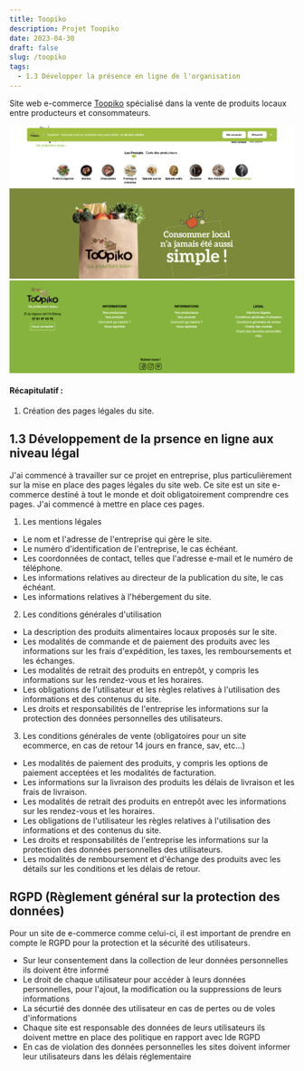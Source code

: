 ```yaml
---
title: Toopiko
description: Projet Toopiko
date: 2023-04-30
draft: false
slug: /toopiko
tags:
  - 1.3 Développer la présence en ligne de l'organisation
---
```


Site web e-commerce [Toopiko](https://toopiko.fr/) spécialisé dans la vente de produits locaux entre producteurs et consommateurs.

![accueil page](./pictures/accueil.png)
![legal page](./pictures/legal.png)

#### Récapitulatif :

1. Création des pages légales du site.

## 1.3 Développement de la prsence en ligne aux niveau légal

J'ai commencé à travailler sur ce projet en entreprise, plus particulièrement sur la mise en place des pages légales du site web. Ce site est un site e-commerce destiné à tout le monde et doit obligatoirement comprendre ces pages. J'ai commencé à mettre en place ces pages.

1. Les mentions légales

- Le nom et l'adresse de l'entreprise qui gère le site.
- Le numéro d'identification de l'entreprise, le cas échéant.
- Les coordonnées de contact, telles que l'adresse e-mail et le numéro de téléphone.
- Les informations relatives au directeur de la publication du site, le cas échéant.
- Les informations relatives à l'hébergement du site.

2. Les conditions générales d'utilisation

- La description des produits alimentaires locaux proposés sur le site.
- Les modalités de commande et de paiement des produits avec les informations sur les frais d'expédition, les taxes, les remboursements et les échanges.
- Les modalités de retrait des produits en entrepôt, y compris les informations sur les rendez-vous et les horaires.
- Les obligations de l'utilisateur et les règles relatives à l'utilisation des informations et des contenus du site.
- Les droits et responsabilités de l'entreprise les informations sur la protection des données personnelles des utilisateurs.

3. Les conditions générales de vente (obligatoires pour un site ecommerce, en cas de retour 14 jours en france, sav, etc...)

- Les modalités de paiement des produits, y compris les options de paiement acceptées et les modalités de facturation.
- Les informations sur la livraison des produits les délais de livraison et les frais de livraison.
- Les modalités de retrait des produits en entrepôt avec les informations sur les rendez-vous et les horaires.
- Les obligations de l'utilisateur les règles relatives à l'utilisation des informations et des contenus du site.
- Les droits et responsabilités de l'entreprise les informations sur la protection des données personnelles des utilisateurs.
- Les modalités de remboursement et d'échange des produits avec les détails sur les conditions et les délais de retour.

## RGPD (Règlement général sur la protection des données)

Pour un site de e-commerce comme celui-ci, il est important de prendre en compte le RGPD pour la protection et la sécurité des utilisateurs.

- Sur leur consentement dans la collection de leur données personnelles ils doivent être informé
- Le droit de chaque utilisateur pour accéder à leurs données personnelles, pour l'ajout, la modification ou la suppressions de leurs informations
- La sécurtié des donnée des utilisateur en cas de pertes ou de voles d'informations
- Chaque site est responsable des données de leurs utilisateurs ils doivent mettre en place des politique en rapport avec lde RGPD
- En cas de violation des données personnelles les sites doivent informer leur utilisateurs dans les délais réglementaire
